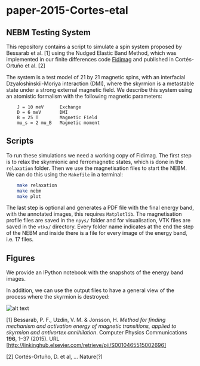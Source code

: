 # paper-2015-Cortes-etal

## NEBM Testing System

This repository contains a script to simulate a spin system proposed by
Bessarab et al. [1] using the Nudged Elastic Band Method, which
was implemented in our finite differences
code [Fidimag](https://github.com/fangohr/fidimag) and published
in Cortés-Ortuño et al. [2]

The system is a test model of 21 by 21 magnetic spins, with an interfacial
Dzyaloshinskii-Moriya interaction (DMI), where the skyrmion is a metastable
state under a strong external magnetic field.  We describe this system using an
atomistic formalism with the following magnetic parameters:

```
    J = 10 meV      Exchange
    D = 6 meV       DMI
    B = 25 T        Magnetic Field
    mu_s = 2 mu_B   Magnetic moment

```

## Scripts

To run these simulations we need a working copy of Fidimag.
The first step is to relax the skyrmionic and ferromagnetic states,
which is done in the `relaxation` folder. Then we use the
magnetisation files to start the NEBM. We can do this using
the `Makefile` in a terminal:

```bash
    make relaxation
    make nebm
    make plot
```

The last step is optional and generates a PDF file with the final energy band,
with the annotated images, this requires `Matplotlib`.  The magnetisation
profile files are saved in the `npys/` folder and for visualisation, VTK files
are saved in the `vtks/` directory. Every folder name indicates at the end the
step of the NEBM and inside there is a file for every image of the energy band,
i.e. 17 files.

## Figures

We provide an IPython notebook with the snapshots of the energy band images.

In addition, we can use the output files to have a general view of the process
where the skyrmion is destroyed:

![alt text](https://github.com/fangohr/paper-2015-Cortes-etal/figs/sk-fm_NEBM.jpg "NEBM Final Step")


[1] Bessarab, P. F., Uzdin, V. M. & Jonsson, H. *Method for finding mechanism
and activation energy of magnetic transitions, applied to skyrmion and
antivortex annihilation*.  Computer Physics Communications **196**, 1–37 (2015).
URL [http://linkinghub.elsevier.com/retrieve/pii/S0010465515002696]

[2] Cortés-Ortuño, D. et al, ... Nature(?)
